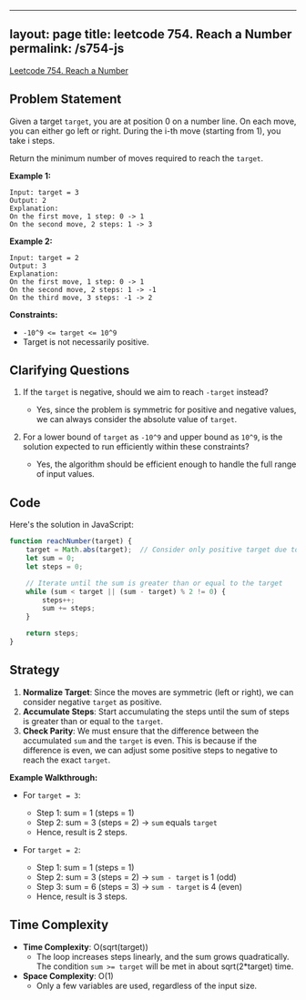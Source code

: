 
---
layout: page
title: leetcode 754. Reach a Number
permalink: /s754-js
---
[Leetcode 754. Reach a Number](https://algoadvance.github.io/algoadvance/l754)
## Problem Statement

Given a target `target`, you are at position 0 on a number line. On each move, you can either go left or right. During the i-th move (starting from 1), you take i steps.

Return the minimum number of moves required to reach the `target`.

**Example 1:**
```
Input: target = 3
Output: 2
Explanation:
On the first move, 1 step: 0 -> 1
On the second move, 2 steps: 1 -> 3
```

**Example 2:**
```
Input: target = 2
Output: 3
Explanation:
On the first move, 1 step: 0 -> 1
On the second move, 2 steps: 1 -> -1
On the third move, 3 steps: -1 -> 2
```

**Constraints:**
- `-10^9 <= target <= 10^9`
- Target is not necessarily positive.

## Clarifying Questions

1. If the `target` is negative, should we aim to reach `-target` instead? 
   - Yes, since the problem is symmetric for positive and negative values, we can always consider the absolute value of `target`.

2. For a lower bound of `target` as `-10^9` and upper bound as `10^9`, is the solution expected to run efficiently within these constraints?
   - Yes, the algorithm should be efficient enough to handle the full range of input values.

## Code

Here's the solution in JavaScript:

```javascript
function reachNumber(target) {
    target = Math.abs(target);  // Consider only positive target due to symmetry
    let sum = 0;
    let steps = 0;

    // Iterate until the sum is greater than or equal to the target
    while (sum < target || (sum - target) % 2 != 0) {
        steps++;
        sum += steps;
    }

    return steps;
}
```

## Strategy

1. **Normalize Target**: Since the moves are symmetric (left or right), we can consider negative `target` as positive.
2. **Accumulate Steps**: Start accumulating the steps until the sum of steps is greater than or equal to the `target`.
3. **Check Parity**: We must ensure that the difference between the accumulated `sum` and the `target` is even. This is because if the difference is even, we can adjust some positive steps to negative to reach the exact `target`.

**Example Walkthrough:**
- For `target = 3`:
  - Step 1: sum = 1 (steps = 1)
  - Step 2: sum = 3 (steps = 2) -> `sum` equals `target`
  - Hence, result is 2 steps.
  
- For `target = 2`:
  - Step 1: sum = 1 (steps = 1)
  - Step 2: sum = 3 (steps = 2) -> `sum - target` is 1 (odd)
  - Step 3: sum = 6 (steps = 3) -> `sum - target` is 4 (even)
  - Hence, result is 3 steps.

## Time Complexity

- **Time Complexity**: O(sqrt(target))
  - The loop increases steps linearly, and the sum grows quadratically. The condition `sum >= target` will be met in about sqrt(2*target) time.
- **Space Complexity**: O(1)
  - Only a few variables are used, regardless of the input size.